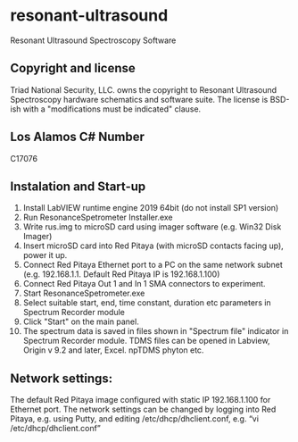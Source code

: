 # resonant-ultrasound
Resonant Ultrasound Spectroscopy Software


Copyright and license
---------------------

Triad National Security, LLC. owns the copyright to Resonant Ultrasound Spectroscopy hardware schematics and software suite.  The license is BSD-ish with a "modifications must be indicated" clause.

## Los Alamos C# Number
C17076

## Instalation and Start-up
1. Install LabVIEW runtime engine 2019 64bit (do not install SP1 version)
2. Run ResonanceSpetrometer Installer.exe
3. Write rus.img to microSD card using imager software (e.g. Win32 Disk Imager)
4. Insert microSD card into Red Pitaya (with microSD contacts facing up), power it up.
5. Connect Red Pitaya Ethernet port to a PC on the same network subnet (e.g. 192.168.1.1. Default Red Pitaya IP is 192.168.1.100)
6. Connect Red Pitaya Out 1  and In 1 SMA connectors to experiment.
7. Start ResonanceSpetrometer.exe
8. Select suitable start, end, time constant, duration etc parameters in Spectrum Recorder module
9. Click "Start" on the main panel.
10. The spectrum data is saved in files shown in "Spectrum file" indicator in Spectrum Recorder module. TDMS files can be opened in Labview, Origin v 9.2 and later, Excel. npTDMS phyton etc.

## Network settings:
The default Red Pitaya image configured with static IP 192.168.1.100 for Ethernet port.  The network settings can be changed by logging into Red Pitaya, e.g. using Putty, and editing /etc/dhcp/dhclient.conf, e.g. “vi /etc/dhcp/dhclient.conf”
